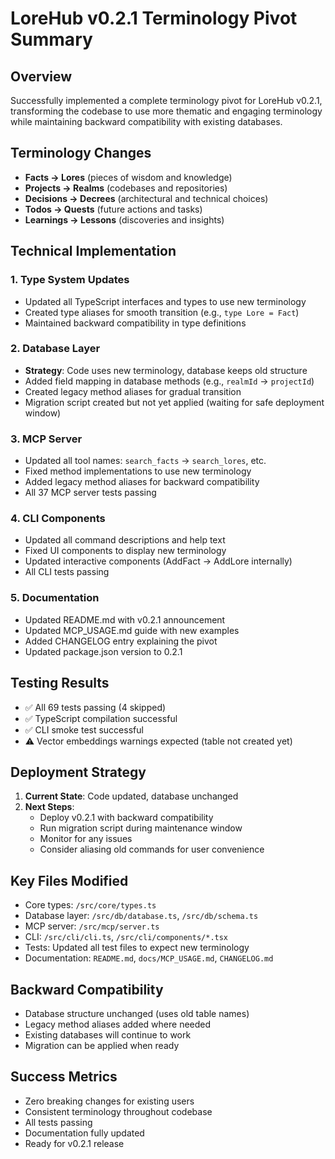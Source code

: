 # LoreHub v0.2.1 Terminology Pivot Summary

## Overview
Successfully implemented a complete terminology pivot for LoreHub v0.2.1, transforming the codebase to use more thematic and engaging terminology while maintaining backward compatibility with existing databases.

## Terminology Changes
- **Facts → Lores** (pieces of wisdom and knowledge)
- **Projects → Realms** (codebases and repositories)
- **Decisions → Decrees** (architectural and technical choices)
- **Todos → Quests** (future actions and tasks)
- **Learnings → Lessons** (discoveries and insights)

## Technical Implementation

### 1. Type System Updates
- Updated all TypeScript interfaces and types to use new terminology
- Created type aliases for smooth transition (e.g., `type Lore = Fact`)
- Maintained backward compatibility in type definitions

### 2. Database Layer
- **Strategy**: Code uses new terminology, database keeps old structure
- Added field mapping in database methods (e.g., `realmId` → `projectId`)
- Created legacy method aliases for gradual transition
- Migration script created but not yet applied (waiting for safe deployment window)

### 3. MCP Server
- Updated all tool names: `search_facts` → `search_lores`, etc.
- Fixed method implementations to use new terminology
- Added legacy method aliases for backward compatibility
- All 37 MCP server tests passing

### 4. CLI Components
- Updated all command descriptions and help text
- Fixed UI components to display new terminology
- Updated interactive components (AddFact → AddLore internally)
- All CLI tests passing

### 5. Documentation
- Updated README.md with v0.2.1 announcement
- Updated MCP_USAGE.md guide with new examples
- Added CHANGELOG entry explaining the pivot
- Updated package.json version to 0.2.1

## Testing Results
- ✅ All 69 tests passing (4 skipped)
- ✅ TypeScript compilation successful
- ✅ CLI smoke test successful
- ⚠️ Vector embeddings warnings expected (table not created yet)

## Deployment Strategy
1. **Current State**: Code updated, database unchanged
2. **Next Steps**: 
   - Deploy v0.2.1 with backward compatibility
   - Run migration script during maintenance window
   - Monitor for any issues
   - Consider aliasing old commands for user convenience

## Key Files Modified
- Core types: `/src/core/types.ts`
- Database layer: `/src/db/database.ts`, `/src/db/schema.ts`
- MCP server: `/src/mcp/server.ts`
- CLI: `/src/cli/cli.ts`, `/src/cli/components/*.tsx`
- Tests: Updated all test files to expect new terminology
- Documentation: `README.md`, `docs/MCP_USAGE.md`, `CHANGELOG.md`

## Backward Compatibility
- Database structure unchanged (uses old table names)
- Legacy method aliases added where needed
- Existing databases will continue to work
- Migration can be applied when ready

## Success Metrics
- Zero breaking changes for existing users
- Consistent terminology throughout codebase
- All tests passing
- Documentation fully updated
- Ready for v0.2.1 release